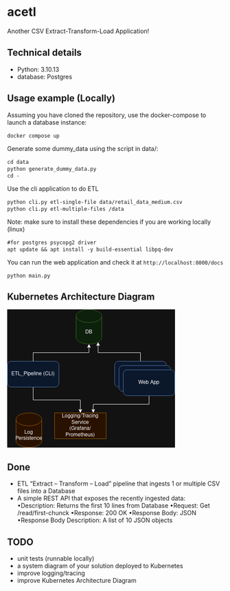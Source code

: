 # acetl

Another CSV Extract-Transform-Load Application!

## Technical details

* Python: 3.10.13
* database: Postgres

## Usage example (Locally)

Assuming you have cloned the repository,
use the docker-compose to launch a database instance:

```commandline
docker compose up
```

Generate some dummy_data using the script in data/:

```commandline
cd data 
python generate_dummy_data.py
cd -
```

Use the cli application to do ETL

```commandline
python cli.py etl-single-file data/retail_data_medium.csv
python cli.py etl-multiple-files /data
```

Note: make sure to install these dependencies if you are working locally (linux)
```commandline
#for postgres psycopg2 driver
apt update && apt install -y build-essential libpq-dev
```

You can run the web application and check it at `http://localhost:8000/docs`

```commandline
python main.py
```

## Kubernetes Architecture Diagram

![Alt Text](./docs/acetl_kubernetes_diagram.drawio.png)


## Done

* ETL “Extract – Transform – Load” pipeline that ingests 1 or multiple CSV files into a Database
* A simple REST API that exposes the recently ingested data:
  •Description: Returns the first 10 lines from Database
  •Request: Get /read/first-chunck
  •Response: 200 OK
  •Response Body: JSON
  •Response Body Description: A list of 10 JSON objects

## TODO

* unit tests (runnable locally)
* a system diagram of your solution deployed to Kubernetes
* improve logging/tracing
* improve Kubernetes Architecture Diagram
